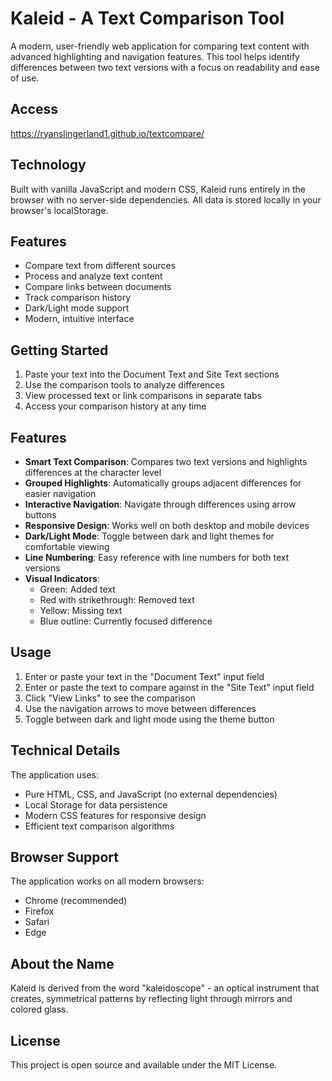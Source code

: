 # Kaleid - A Text Comparison Tool

A modern, user-friendly web application for comparing text content with advanced highlighting and navigation features. This tool helps identify differences between two text versions with a focus on readability and ease of use.

## Access

https://ryanslingerland1.github.io/textcompare/

## Technology

Built with vanilla JavaScript and modern CSS, Kaleid runs entirely in the browser with no server-side dependencies. All data is stored locally in your browser's localStorage.

## Features

- Compare text from different sources
- Process and analyze text content
- Compare links between documents
- Track comparison history
- Dark/Light mode support
- Modern, intuitive interface

## Getting Started

1. Paste your text into the Document Text and Site Text sections
2. Use the comparison tools to analyze differences
3. View processed text or link comparisons in separate tabs
4. Access your comparison history at any time

## Features

- **Smart Text Comparison**: Compares two text versions and highlights differences at the character level
- **Grouped Highlights**: Automatically groups adjacent differences for easier navigation
- **Interactive Navigation**: Navigate through differences using arrow buttons
- **Responsive Design**: Works well on both desktop and mobile devices
- **Dark/Light Mode**: Toggle between dark and light themes for comfortable viewing
- **Line Numbering**: Easy reference with line numbers for both text versions
- **Visual Indicators**:
  - Green: Added text
  - Red with strikethrough: Removed text
  - Yellow: Missing text
  - Blue outline: Currently focused difference

## Usage

1. Enter or paste your text in the "Document Text" input field
2. Enter or paste the text to compare against in the "Site Text" input field
3. Click "View Links" to see the comparison
4. Use the navigation arrows to move between differences
5. Toggle between dark and light mode using the theme button

## Technical Details

The application uses:
- Pure HTML, CSS, and JavaScript (no external dependencies)
- Local Storage for data persistence
- Modern CSS features for responsive design
- Efficient text comparison algorithms

## Browser Support

The application works on all modern browsers:
- Chrome (recommended)
- Firefox
- Safari
- Edge

## About the Name

Kaleid is derived from the word "kaleidoscope" - an optical instrument that creates, symmetrical patterns by reflecting light through mirrors and colored glass.

## License

This project is open source and available under the MIT License.
